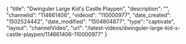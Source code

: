 {
    "title": "Dwinguler Large Kid's Castle Playpen",
    "description": "",
    "channelid": "114661406",
    "videoid": "110000977",
    "date_created": "1502524442",
    "date_modified": "1504804877",
    "type": "captivate",
    "layout": "channelVideo",
    "url": "\/latest-videos\/dwinguler-large-kid-s-castle-playpen\/114661406-110000977"
}